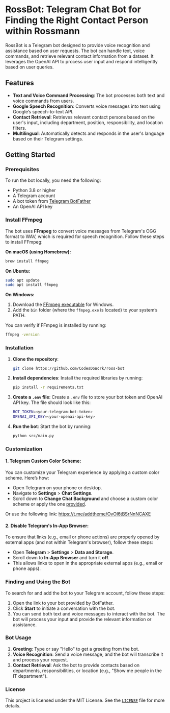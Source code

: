 
# RossBot: Telegram Chat Bot for Finding the Right Contact Person within Rossmann

RossBot is a Telegram bot designed to provide voice recognition and assistance based on user requests. The bot can handle text, voice commands, and retrieve relevant contact information from a dataset. It leverages the OpenAI API to process user input and respond intelligently based on user queries.

## Features

- **Text and Voice Command Processing**: The bot processes both text and voice commands from users.
- **Google Speech Recognition**: Converts voice messages into text using Google’s speech-to-text API.
- **Contact Retrieval**: Retrieves relevant contact persons based on the user's input, including department, position, responsibility, and location filters.
- **Multilingual**: Automatically detects and responds in the user's language based on their Telegram settings.

## Getting Started

### Prerequisites

To run the bot locally, you need the following:

- Python 3.8 or higher
- A Telegram account
- A bot token from [Telegram BotFather](https://core.telegram.org/bots#botfather)
- An OpenAI API key

### Install FFmpeg

The bot uses **FFmpeg** to convert voice messages from Telegram's OGG format to WAV, which is required for speech recognition. Follow these steps to install FFmpeg:

**On macOS (using Homebrew):**
```bash
brew install ffmpeg
```

**On Ubuntu:**
```bash
sudo apt update
sudo apt install ffmpeg
```

**On Windows:**

1. Download the [FFmpeg executable](https://ffmpeg.org/download.html) for Windows.
2. Add the `bin` folder (where the `ffmpeg.exe` is located) to your system’s PATH.

You can verify if FFmpeg is installed by running:
```bash
ffmpeg -version
```

### Installation

1. **Clone the repository**:
   ```bash
   git clone https://github.com/CodesDoWork/ross-bot
   ```

2. **Install dependencies**:
   Install the required libraries by running:
   ```bash
   pip install -r requirements.txt
   ```

3. **Create a `.env` file**:
   Create a `.env` file to store your bot token and OpenAI API key. The file should look like this:
   ```bash
   BOT_TOKEN=<your-telegram-bot-token>
   OPENAI_API_KEY=<your-openai-api-key>
   ```

4. **Run the bot**:
   Start the bot by running:
   ```bash
   python src/main.py
   ```

### Customization

#### 1. **Telegram Custom Color Scheme**:
You can customize your Telegram experience by applying a custom color scheme. Here’s how:

- Open Telegram on your phone or desktop.
- Navigate to **Settings** > **Chat Settings**.
- Scroll down to **Change Chat Background** and choose a custom color scheme or apply the one [provided](./theme/RossBot.attheme).

Or use the following link: https://t.me/addtheme/OvOI6tBSrNnNCAXE

#### 2. **Disable Telegram's In-App Browser**:
To ensure that links (e.g., email or phone actions) are properly opened by external apps (and not within Telegram's browser), follow these steps:

- Open **Telegram** > **Settings** > **Data and Storage**.
- Scroll down to **In-App Browser** and turn it **off**.
- This allows links to open in the appropriate external apps (e.g., email or phone apps).

### Finding and Using the Bot

To search for and add the bot to your Telegram account, follow these steps:

1. Open the link to your bot provided by BotFather.
2. Click **Start** to initiate a conversation with the bot.
3. You can send both text and voice messages to interact with the bot. The bot will process your input and provide the relevant information or assistance.

### Bot Usage

1. **Greeting**: Type or say "Hello" to get a greeting from the bot.
2. **Voice Recognition**: Send a voice message, and the bot will transcribe it and process your request.
3. **Contact Retrieval**: Ask the bot to provide contacts based on departments, responsibilities, or location (e.g., "Show me people in the IT department").

### License

This project is licensed under the MIT License. See the [`LICENSE`](./LICENSE) file for more details.